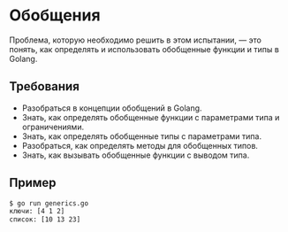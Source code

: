 # Обобщения

Проблема, которую необходимо решить в этом испытании, — это понять, как определять и использовать обобщенные функции и типы в Golang.

## Требования

- Разобраться в концепции обобщений в Golang.
- Знать, как определять обобщенные функции с параметрами типа и ограничениями.
- Знать, как определять обобщенные типы с параметрами типа.
- Разобраться, как определять методы для обобщенных типов.
- Знать, как вызывать обобщенные функции с выводом типа.

## Пример

```sh
$ go run generics.go
ключи: [4 1 2]
список: [10 13 23]
```
